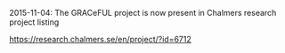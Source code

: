 2015-11-04: The GRACeFUL project is now present in Chalmers research project listing

https://research.chalmers.se/en/project/?id=6712
